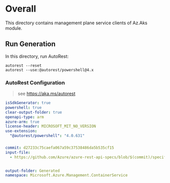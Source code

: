 # Overall
This directory contains management plane service clients of Az.Aks module.

## Run Generation
In this directory, run AutoRest:
```
autorest --reset
autorest --use:@autorest/powershell@4.x
```

### AutoRest Configuration
> see https://aka.ms/autorest
``` yaml
isSdkGenerator: true
powershell: true
clear-output-folder: true
openapi-type: arm
azure-arm: true
license-header: MICROSOFT_MIT_NO_VERSION
use-extension:
  "@autorest/powershell": "4.0.631"
```

###
``` yaml
commit: d27233c75caefa067a59c37538486da5b535cf15
input-file:
  - https://github.com/Azure/azure-rest-api-specs/blob/$(commit)/specification/containerservice/resource-manager/Microsoft.ContainerService/aks/stable/2023-04-01/managedClusters.json


output-folder: Generated
namespace: Microsoft.Azure.Management.ContainerService
```
